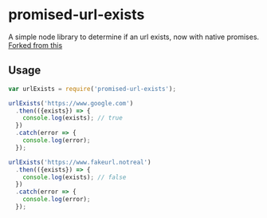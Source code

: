 # promised-url-exists
A simple node library to determine if an url exists, now with native promises. [Forked from this](https://github.com/boblauer/url-exists)

## Usage

```javascript
var urlExists = require('promised-url-exists');

urlExists('https://www.google.com')
  .then(({exists}) => {
    console.log(exists); // true
  })
  .catch(error => {
    console.log(error);
  });

urlExists('https://www.fakeurl.notreal')
  .then(({exists}) => {
    console.log(exists); // false
  })
  .catch(error => {
    console.log(error);
  });
```
